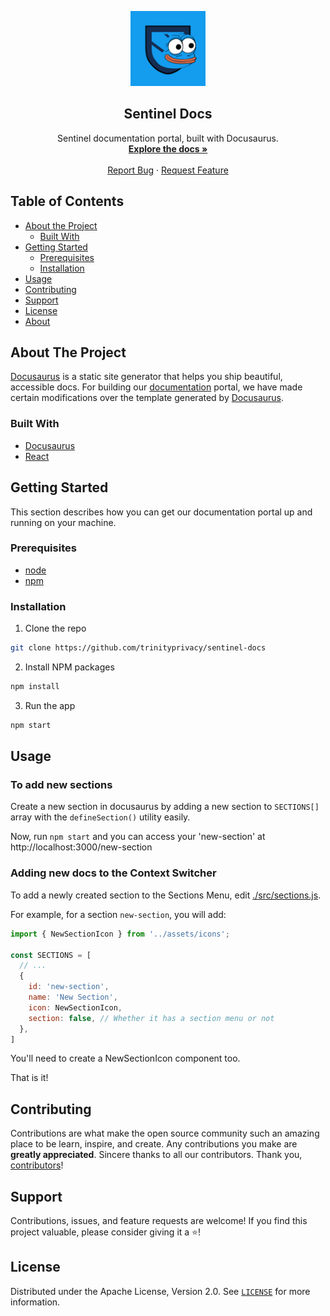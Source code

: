 <!-- PROJECT LOGO -->
<p align="center">
  <a href="https://sentinel.co">
    <img src="static/img/sentinel-docs-card.png" alt="Logo" width="120">
  </a>

  <h2 align="center">Sentinel Docs</h3>

  <p align="center">
    Sentinel documentation portal, built with Docusaurus.
    <br />
    <a href="https://trinityprivacy.github.io/sentinel-docs/"><strong>Explore the docs »</strong></a>
    <br />
    <br />
    <a href="https://github.com/trinityprivacy/sentinel-docs/issues">Report Bug</a>
    ·
    <a href="https://github.com/trinityprivacy/sentinel-docs/issues">Request Feature</a>
  </p>
</p>

<!-- TABLE OF CONTENTS -->

## Table of Contents

- [About the Project](#about-the-project)
  - [Built With](#built-with)
- [Getting Started](#getting-started)
  - [Prerequisites](#prerequisites)
  - [Installation](#installation)
- [Usage](#usage)
- [Contributing](#contributing)
- [Support](#support)
- [License](#license)
- [About](#about)

<!-- ABOUT THE PROJECT -->

## About The Project

[Docusaurus](https://docusaurus.io/) is a static site generator that helps you ship beautiful, accessible docs. For building our [documentation](https://trinityprivacy.github.io/sentinel-docs/) portal, we have made certain modifications over the template generated by [Docusaurus](https://docusaurus.io).

### Built With

- [Docusaurus](https://docusaurus.io/)
- [React](https://reactjs.org/)

<!-- GETTING STARTED -->

## Getting Started

This section describes how you can get our documentation portal up and running on your machine.

### Prerequisites

- [node](https://nodejs.org/en/)
- [npm](https://www.npmjs.com/)

### Installation

1. Clone the repo

```sh
git clone https://github.com/trinityprivacy/sentinel-docs
```

2. Install NPM packages

```sh
npm install
```

3. Run the app

```sh
npm start
```

<!-- USAGE EXAMPLES -->

## Usage

<!-- In usage, mention how to edit the docs, how to update versions, etc. -->

### To add new sections

Create a new section in docusaurus by adding a new section to `SECTIONS[]` array with the `defineSection()` utility easily.

Now, run `npm start` and you can access your 'new-section' at http://localhost:3000/new-section

### Adding new docs to the Context Switcher

To add a newly created section to the Sections Menu, edit [./src/sections.js](src/sections.js).

For example, for a section `new-section`, you will add:

```jsx
import { NewSectionIcon } from '../assets/icons';

const SECTIONS = [
  // ...
  {
    id: 'new-section',
    name: 'New Section',
    icon: NewSectionIcon,
    section: false, // Whether it has a section menu or not
  },
]
```

You'll need to create a NewSectionIcon component too.

That is it!



<!-- CONTRIBUTING -->

## Contributing

Contributions are what make the open source community such an amazing place to be learn, inspire, and create. Any contributions you make are **greatly appreciated**. Sincere thanks to all our contributors. Thank you, [contributors](https://github.com/trinityprivacy/sentinel-docs/graphs/contributors)!

## Support

Contributions, issues, and feature requests are welcome!
If you find this project valuable, please consider giving it a ⭐️!

<!-- LICENSE -->

## License

Distributed under the Apache License, Version 2.0. See [`LICENSE`](./LICENSE) for more information.

<!-- MARKDOWN LINKS & IMAGES -->
<!-- https://www.markdownguide.org/basic-syntax/#reference-style-links -->
